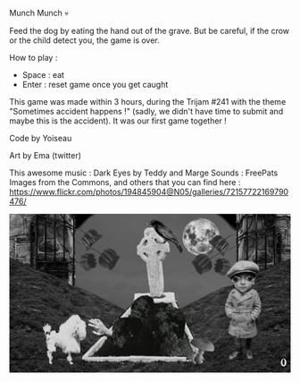 Munch Munch 💀 

Feed the dog by eating the hand out of the grave. But be careful, if the crow or the child detect you, the game is over.

How to play :
 - Space :  eat
 - Enter : reset game once you get caught

This game was made within 3 hours, during the Trijam #241 with the theme "Sometimes accident happens !" (sadly, we didn't have time to submit and maybe this is the accident). It was our first game together !

Code by Yoiseau

Art by Ema (twitter)

This awesome music : Dark Eyes by Teddy and Marge
Sounds : FreePats
Images from the Commons, and others that you can find here : https://www.flickr.com/photos/194845904@N05/galleries/72157722169790476/

![Screenshot](screenshot.png)
